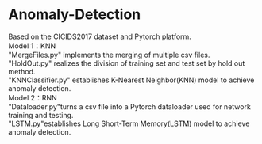 # Anomaly-Detection
Based on the CICIDS2017 dataset and Pytorch platform.<br>
Model 1：KNN<br>
"MergeFiles.py" implements the merging of multiple csv files.<br>
"HoldOut.py" realizes the division of training set and test set by hold out method.<br>
"KNNClassifier.py" establishes K-Nearest Neighbor(KNN) model to achieve anomaly detection.<br>
Model 2：RNN<br>
"Dataloader.py"turns a csv file into a Pytorch dataloader used for network training and testing.<br>
"LSTM.py"establishes Long Short-Term Memory(LSTM) model to achieve anomaly detection.<br>
